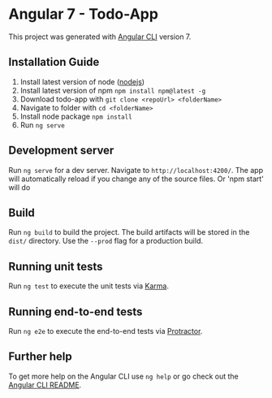 # Angular 7 - Todo-App

This project was generated with [Angular CLI](https://github.com/angular/angular-cli) version 7.

## Installation Guide

 1. Install latest version of node ([nodejs](https://nodejs.org/en/))
 2. Install latest version of npm `npm install npm@latest -g`
 3. Download todo-app with `git clone <repoUrl> <folderName>`
 4. Navigate to folder with `cd <folderName>`
 5. Install node package `npm install`
 6. Run `ng serve`


## Development server

Run `ng serve` for a dev server. Navigate to `http://localhost:4200/`. The app will automatically reload if you change any of the source files.
Or
'npm start' will do

## Build

Run `ng build` to build the project. The build artifacts will be stored in the `dist/` directory. Use the `--prod` flag for a production build.

## Running unit tests

Run `ng test` to execute the unit tests via [Karma](https://karma-runner.github.io).

## Running end-to-end tests

Run `ng e2e` to execute the end-to-end tests via [Protractor](http://www.protractortest.org/).

## Further help

To get more help on the Angular CLI use `ng help` or go check out the [Angular CLI README](https://github.com/angular/angular-cli/blob/master/README.md).
